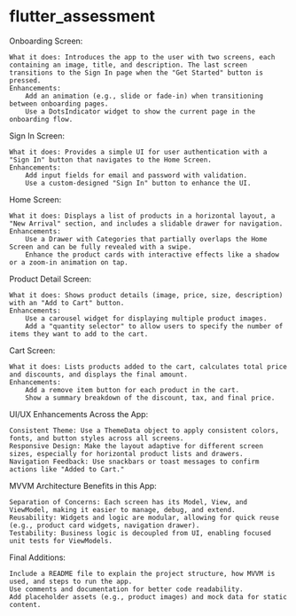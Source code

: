 # flutter_assessment

Onboarding Screen:

    What it does: Introduces the app to the user with two screens, each containing an image, title, and description. The last screen transitions to the Sign In page when the "Get Started" button is pressed.
    Enhancements:
        Add an animation (e.g., slide or fade-in) when transitioning between onboarding pages.
        Use a DotsIndicator widget to show the current page in the onboarding flow.

Sign In Screen:

    What it does: Provides a simple UI for user authentication with a "Sign In" button that navigates to the Home Screen.
    Enhancements:
        Add input fields for email and password with validation.
        Use a custom-designed "Sign In" button to enhance the UI.

Home Screen:

    What it does: Displays a list of products in a horizontal layout, a "New Arrival" section, and includes a slidable drawer for navigation.
    Enhancements:
        Use a Drawer with Categories that partially overlaps the Home Screen and can be fully revealed with a swipe.
        Enhance the product cards with interactive effects like a shadow or a zoom-in animation on tap.

Product Detail Screen:

    What it does: Shows product details (image, price, size, description) with an "Add to Cart" button.
    Enhancements:
        Use a carousel widget for displaying multiple product images.
        Add a "quantity selector" to allow users to specify the number of items they want to add to the cart.

Cart Screen:

    What it does: Lists products added to the cart, calculates total price and discounts, and displays the final amount.
    Enhancements:
        Add a remove item button for each product in the cart.
        Show a summary breakdown of the discount, tax, and final price.

UI/UX Enhancements Across the App:

    Consistent Theme: Use a ThemeData object to apply consistent colors, fonts, and button styles across all screens.
    Responsive Design: Make the layout adaptive for different screen sizes, especially for horizontal product lists and drawers.
    Navigation Feedback: Use snackbars or toast messages to confirm actions like "Added to Cart."

MVVM Architecture Benefits in this App:

    Separation of Concerns: Each screen has its Model, View, and ViewModel, making it easier to manage, debug, and extend.
    Reusability: Widgets and logic are modular, allowing for quick reuse (e.g., product card widgets, navigation drawer).
    Testability: Business logic is decoupled from UI, enabling focused unit tests for ViewModels.

Final Additions:

    Include a README file to explain the project structure, how MVVM is used, and steps to run the app.
    Use comments and documentation for better code readability.
    Add placeholder assets (e.g., product images) and mock data for static content.
